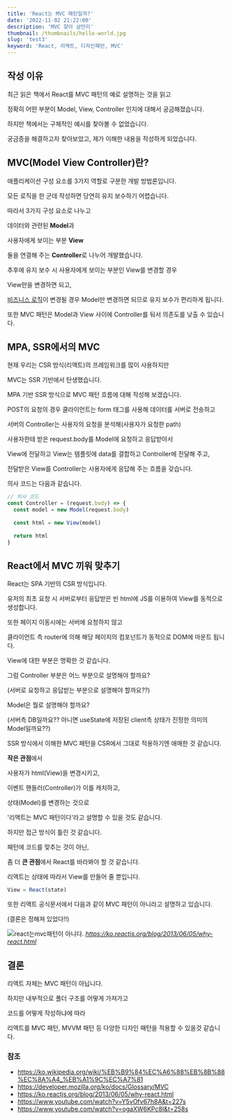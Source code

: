 ```yaml
---
title: 'React는 MVC 패턴일까?'
date: '2022-11-02 21:22:00'
description: 'MVC 찾아 삼만리'
thumbnail: /thumbnails/hello-world.jpg
slug: 'test3'
keyword: 'React, 리액트, 디자인패턴, MVC'
---
```


## 작성 이유

최근 읽은 책에서 React를 MVC 패턴의 예로 설명하는 것을 읽고

정확히 어떤 부분이 Model, View, Controller 인지에 대해서 궁금해졌습니다. 

하지만 책에서는 구체적인 예시를 찾아볼 수 없었습니다.

궁금증을 해결하고자 찾아보았고, 제가 이해한 내용을 작성하게 되었습니다. 

## MVC(Model View Controller)란?

애플리케이션 구성 요소를 3가지 역할로 구분한 개발 방법론입니다.

모든 로직을 한 군데 작성하면 당연히 유지 보수하기 어렵습니다. 

따라서 3가지 구성 요소로 나누고

데이터와 관련된 **Model**과

사용자에게 보이는 부분 **View**

둘을 연결해 주는 **Controller**로 나누어 개발했습니다. 

추후에 유지 보수 시 사용자에게 보이는 부분인 View를 변경할 경우

View만을 변경하면 되고, 

[비즈니스 로직](https://ko.wikipedia.org/wiki/%EB%B9%84%EC%A6%88%EB%8B%88%EC%8A%A4_%EB%A1%9C%EC%A7%81)이 변경될 경우 Model만 변경하면 되므로 유지 보수가 편리하게 됩니다.

또한 MVC 패턴은 Model과 View 사이에 Controller를 둬서 의존도를 낮출 수 있습니다. 

## MPA, SSR에서의 MVC
현재 우리는 CSR 방식(리액트)의 프레임워크를 많이 사용하지만

MVC는 SSR 기반에서 탄생했습니다.

MPA 기반 SSR 방식으로 MVC 패턴 흐름에 대해 작성해 보겠습니다. 

POST의 요청의 경우 클라이언트는 form 태그를 사용해 데이터를 서버로 전송하고 

서버의 Controller는 사용자의 요청을 분석해(사용자가 요청한 path)

사용자한테 받은 request.body를 Model에 요청하고 응답받아서 

View에 전달하고 View는 템플릿에 data를 결합하고 Controller에 전달해 주고,

전달받은 View를 Controller는 사용자에게 응답해 주는 흐름을 갖습니다.

의사 코드는 다음과 같습니다.

``` javascript
// 의사 코드
const Controller = (request.body) => {
  const model = new Model(request.body)
  
  const html = new View(model)
  
  return html
}
```
## React에서 MVC 끼워 맞추기

React는 SPA 기반의 CSR 방식입니다. 

유저의 최초 요청 시 서버로부터 응답받은 빈 html에 JS를 이용하여 View를 동적으로 생성합니다.

또한 페이지 이동시에는 서버에 요청하지 않고

클라이언트 측 router에 의해 해당 페이지의 컴포넌트가 동적으로 DOM에 마운트 됩니다. 

View에 대한 부분은 명확한 것 같습니다.

그럼 Controller 부분은 어느 부분으로 설명해야 할까요? 

(서버로 요청하고 응답받는 부분으로 설명해야 할까요??)

Model은 뭘로 설명해야 할까요?

(서버측 DB일까요?? 아니면 useState에 저장된 client측 상태가 진정한 의미의 Model일까요??)

SSR 방식에서 이해한 MVC 패턴을 CSR에서 그대로 적용하기엔 애매한 것 같습니다. 

**작은 관점**에서

사용자가 html(View)을 변경시키고, 

이벤트 핸들러(Controller)가 이를 캐치하고, 

상태(Model)를 변경하는 것으로 

'리액트는 MVC 패턴이다'라고 설명할 수 있을 것도 같습니다.

하지만 접근 방식이 틀린 것 같습니다. 

패턴에 코드를 맞추는 것이 아닌,

좀 더 **큰 관점**에서 React를 바라봐야 할 것 같습니다.

리액트는 상태에 따라서 View를 만들어 줄 뿐입니다.  

``` javascript
View = React(state) 
```

또한 리액트 공식문서에서 다음과 같이 MVC 패턴이 아니라고 설명하고 있습니다.

(결론은 정해져 있었다!!)

![react는mvc패턴이 아니다.](/assets/blog/react-mvc.png)
*https://ko.reactjs.org/blog/2013/06/05/why-react.html*

## 결론
리액트 자체는 MVC 패턴이 아닙니다. 

하지만 내부적으로 폴더 구조를 어떻게 가져가고 

코드를 어떻게 작성하냐에 따라

리액트를 MVC 패턴, MVVM 패턴 등 다양한 디자인 패턴을 적용할 수 있을것 같습니다.

### 참조

- <https://ko.wikipedia.org/wiki/%EB%B9%84%EC%A6%88%EB%8B%88%EC%8A%A4_%EB%A1%9C%EC%A7%81>
- <https://developer.mozilla.org/ko/docs/Glossary/MVC>
- <https://ko.reactjs.org/blog/2013/06/05/why-react.html>
- <https://www.youtube.com/watch?v=Y5vOfv67h8A&t=227s>
- <https://www.youtube.com/watch?v=ogaXW6KPc8I&t=258s>
